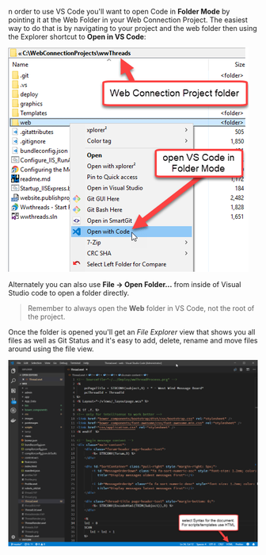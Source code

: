 n order to use VS Code you'll want to open Code in **Folder Mode** by pointing it at the Web Folder in your Web Connection Project. The easiest way to do that is by navigating to your project and the web folder then using the Explorer shortcut to **Open in VS Code**:

![](/images/misc/openvscodeinfoldermode.png)

Alternately you can also use **File -> Open Folder...** from inside of Visual Studio code to open a folder directly.

> Remember to always open the **Web** folder in VS Code, not the root of the project.

Once the folder is opened you'll get an *File Explorer* view that shows you all files as well as Git Status and it's easy to add, delete, rename and move files around using the file view. 

![](/images/misc/vscodefoldermodeopened.png)